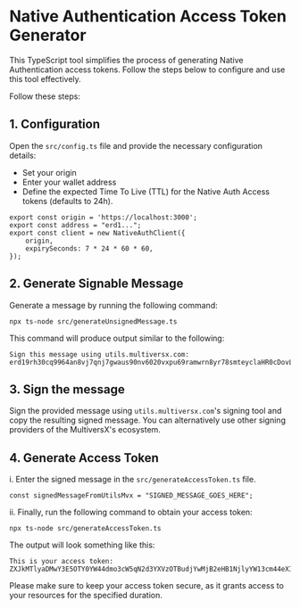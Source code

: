 
# Native Authentication Access Token Generator

This TypeScript tool simplifies the process of generating Native Authentication access tokens. Follow the steps below to configure and use this tool effectively.

Follow these steps:

## 1. Configuration

Open the `src/config.ts` file and provide the necessary configuration details:

- Set your origin
- Enter your wallet address
- Define the expected Time To Live (TTL) for the Native Auth Access tokens (defaults to 24h).

```
export const origin = 'https://localhost:3000';
export const address = "erd1...";
export const client = new NativeAuthClient({
    origin,
    expirySeconds: 7 * 24 * 60 * 60,
});
```

## 2. Generate Signable Message

Generate a message by running the following command:

   ```shell
   npx ts-node src/generateUnsignedMessage.ts
   ```

   This command will produce output similar to the following:

   ```
   Sign this message using utils.multiversx.com:
   erd19rh30cq9964an8vj7qnj7gwaus90nv6020vxpu69ramwrn8yr78smteyclaHR0cDovL2xvY2FsaG9zdDozMDAw.b1f6c7b8278c5c15d1e090da4b463450bdbf302f9734ed407f29a961903110fe.604800.e30
   ```

## 3. Sign the message

Sign the provided message using `utils.multiversx.com`'s signing tool and copy the resulting signed message. You can alternatively use other signing providers of the MultiversX's ecosystem.

## 4. Generate Access Token

i. Enter the signed message in the `src/generateAccessToken.ts` file.

```
const signedMessageFromUtilsMvx = "SIGNED_MESSAGE_GOES_HERE";
```

ii. Finally, run the following command to obtain your access token:

   ```shell
   npx ts-node src/generateAccessToken.ts
   ```

   The output will look something like this:

   ```
   This is your access token:
   ZXJkMTlyaDMwY3E5OTY0YW44dmo3cW5qN2d3YXVzOTBudjYwMjB2eHB1NjlyYW13cm44eXI3OHNmdGV5Y2w.YUhSMGNEb3ZMMnh2WTJGc2FHOXpkRG96TURBdy5mNDYwNTM1MTc0MTZhYjYzZTNmNDcxMjE2OGMxOTY2YzFkMjMxYTdkMWNjNjQyNzhlMGNmYTIxM2IwNzU0MjUyLjYwNDgwMC5lMzA.7329f06b26c1fe3b96c739160447a25c174b6096bcdde44d55ff602e2e20c643bdfaebfb62d4b2579b80e64d7e18670e775fa270d4c1e19c3b561980c0000f08
   ```

Please make sure to keep your access token secure, as it grants access to your resources for the specified duration.

```
